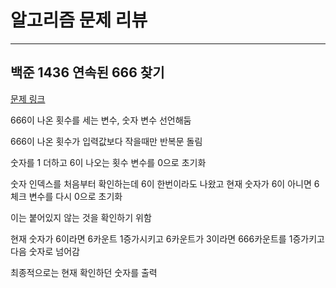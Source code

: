 # 알고리즘 문제 리뷰
---
## 백준 1436 연속된 666 찾기

[문제 링크](https://www.acmicpc.net/problem/1436)

666이 나온 횟수를 세는 변수, 숫자 변수 선언해둠

666이 나온 횟수가 입력값보다 작을때만 반복문 돌림

숫자를 1 더하고 6이 나오는 횟수 변수를 0으로 초기화

숫자 인덱스를 처음부터 확인하는데 6이 한번이라도 나왔고 현재 숫자가 6이 아니면 6 체크 변수를 다시 0으로 초기화

이는 붙어있지 않는 것을 확인하기 위함

현재 숫자가 6이라면 6카운트 1증가시키고 6카운트가 3이라면 666카운트를 1증가키고 다음 숫자로 넘어감

최종적으로는 현재 확인하던 숫자를 출력
